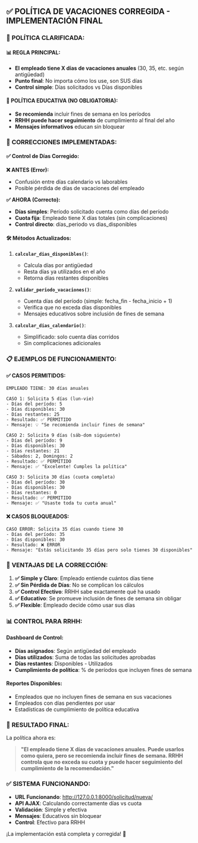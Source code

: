 ## ✅ POLÍTICA DE VACACIONES CORREGIDA - IMPLEMENTACIÓN FINAL

### 🎯 **POLÍTICA CLARIFICADA:**

#### **📊 REGLA PRINCIPAL:**
- **El empleado tiene X días de vacaciones anuales** (30, 35, etc. según antigüedad)
- **Punto final**: No importa cómo los use, son SUS días
- **Control simple**: Días solicitados vs Días disponibles

#### **🎯 POLÍTICA EDUCATIVA (NO OBLIGATORIA):**
- **Se recomienda** incluir fines de semana en los períodos
- **RRHH puede hacer seguimiento** de cumplimiento al final del año
- **Mensajes informativos** educan sin bloquear

### 🔧 **CORRECCIONES IMPLEMENTADAS:**

#### **✅ Control de Días Corregido:**

**❌ ANTES (Error):**
- Confusión entre días calendario vs laborables
- Posible pérdida de días de vacaciones del empleado

**✅ AHORA (Correcto):**
- **Días simples**: Período solicitado cuenta como días del período
- **Cuota fija**: Empleado tiene X días totales (sin complicaciones)
- **Control directo**: días_periodo vs dias_disponibles

#### **🛠️ Métodos Actualizados:**

1. **`calcular_dias_disponibles()`**: 
   - Calcula días por antigüedad
   - Resta días ya utilizados en el año
   - Retorna días restantes disponibles

2. **`validar_periodo_vacaciones()`**:
   - Cuenta días del período (simple: fecha_fin - fecha_inicio + 1)
   - Verifica que no exceda días disponibles
   - Mensajes educativos sobre inclusión de fines de semana

3. **`calcular_dias_calendario()`**:
   - Simplificado: solo cuenta días corridos
   - Sin complicaciones adicionales

### 📋 **EJEMPLOS DE FUNCIONAMIENTO:**

#### **✅ CASOS PERMITIDOS:**

```
EMPLEADO TIENE: 30 días anuales

CASO 1: Solicita 5 días (lun-vie)
- Días del período: 5
- Días disponibles: 30
- Días restantes: 25
- Resultado: ✅ PERMITIDO
- Mensaje: 💡 "Se recomienda incluir fines de semana"

CASO 2: Solicita 9 días (sáb-dom siguiente)
- Días del período: 9
- Días disponibles: 30
- Días restantes: 21
- Sábados: 2, Domingos: 2
- Resultado: ✅ PERMITIDO
- Mensaje: ✅ "Excelente! Cumples la política"

CASO 3: Solicita 30 días (cuota completa)
- Días del período: 30
- Días disponibles: 30
- Días restantes: 0
- Resultado: ✅ PERMITIDO
- Mensaje: ✅ "Usaste toda tu cuota anual"
```

#### **❌ CASOS BLOQUEADOS:**

```
CASO ERROR: Solicita 35 días cuando tiene 30
- Días del período: 35
- Días disponibles: 30
- Resultado: ❌ ERROR
- Mensaje: "Estás solicitando 35 días pero solo tienes 30 disponibles"
```

### 🎯 **VENTAJAS DE LA CORRECCIÓN:**

1. **✅ Simple y Claro**: Empleado entiende cuántos días tiene
2. **✅ Sin Pérdida de Días**: No se complican los cálculos
3. **✅ Control Efectivo**: RRHH sabe exactamente qué ha usado
4. **✅ Educativo**: Se promueve inclusión de fines de semana sin obligar
5. **✅ Flexible**: Empleado decide cómo usar sus días

### 📊 **CONTROL PARA RRHH:**

#### **Dashboard de Control:**
- **Días asignados**: Según antigüedad del empleado
- **Días utilizados**: Suma de todas las solicitudes aprobadas
- **Días restantes**: Disponibles - Utilizados
- **Cumplimiento de política**: % de períodos que incluyen fines de semana

#### **Reportes Disponibles:**
- Empleados que no incluyen fines de semana en sus vacaciones
- Empleados con días pendientes por usar
- Estadísticas de cumplimiento de política educativa

### 🎉 **RESULTADO FINAL:**

La política ahora es:

> **"El empleado tiene X días de vacaciones anuales. Puede usarlos como quiera, pero se recomienda incluir fines de semana. RRHH controla que no exceda su cuota y puede hacer seguimiento del cumplimiento de la recomendación."**

### ✅ **SISTEMA FUNCIONANDO:**

- **URL Funcionando**: http://127.0.0.1:8000/solicitud/nueva/
- **API AJAX**: Calculando correctamente días vs cuota
- **Validación**: Simple y efectiva
- **Mensajes**: Educativos sin bloquear
- **Control**: Efectivo para RRHH

¡La implementación está completa y corregida! 🚀
